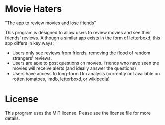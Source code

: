 # Movie Haters
"The app to review movies and lose friends"

This program is designed to allow users to review movies and see their friends' reviews.  Although a similar app exists in the form of letterboxd, this app differs in key ways:

- Users only see reviews from friends, removing the flood of random strangers' reviews.
- Users are able to post questions on movies.  Friends who have seen the movies will receive alerts (and ideally answer the questions)
- Users have access to long-form film analysis (currently not available on rotten tomatoes, imdb, letterboxd, or wikipedia)

# License

This program uses the MIT license.  Please see the license file for more details.
